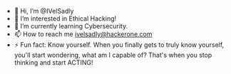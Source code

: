 - 👋 Hi, I’m @IVelSadly
- 👀 I’m interested in Ethical Hacking!
- 🌱 I’m currently learning Cybersecurity.
- 📫 How to reach me ivelsadly@hackerone.com
- ⚡ Fun fact: Know yourself. When you finally gets to truly know yourself, you'll start wondering, what am I capable of? That's when you stop thinking and start ACTING!

<!---
Everything gets a little easier everyday, don't let it get easier, make things hard for you every single day, that's when you will see results.
Want things to change? Make changes.
--->
